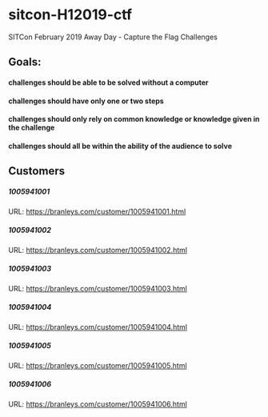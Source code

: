 # sitcon-H12019-ctf
SITCon February 2019 Away Day - Capture the Flag Challenges


## Goals:
#### challenges should be able to be solved without a computer
#### challenges should have only one or two steps
#### challenges should only rely on common knowledge or knowledge given in the challenge
#### challenges should all be within the ability of the audience to solve

## Customers

##### 1005941001
URL: https://branleys.com/customer/1005941001.html <br>

##### 1005941002
URL: https://branleys.com/customer/1005941002.html <br>

##### 1005941003
URL: https://branleys.com/customer/1005941003.html <br>

##### 1005941004
URL: https://branleys.com/customer/1005941004.html <br>

##### 1005941005
URL: https://branleys.com/customer/1005941005.html <br>

##### 1005941006
URL: https://branleys.com/customer/1005941006.html <br>
